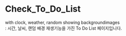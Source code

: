 # Check_To_Do_List
 with clock, weather, random showing backgroundimages
 </br>: 시간, 날씨, 랜덤 배경 재생기능을 가진 To Do List 페이지입니다.
 
 
 
 

